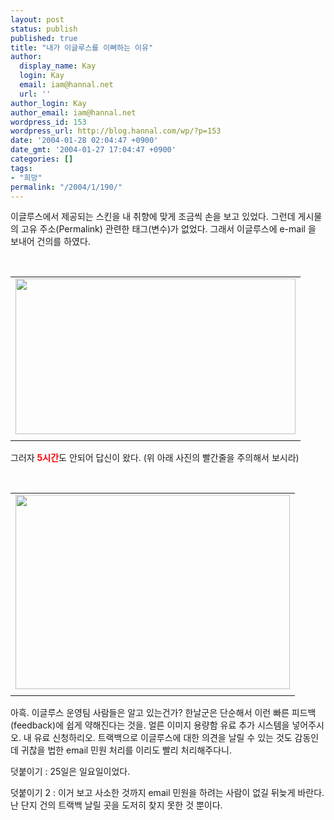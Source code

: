 ```yaml
---
layout: post
status: publish
published: true
title: "내가 이글루스를 이뻐하는 이유"
author:
  display_name: Kay
  login: Kay
  email: iam@hannal.net
  url: ''
author_login: Kay
author_email: iam@hannal.net
wordpress_id: 153
wordpress_url: http://blog.hannal.com/wp/?p=153
date: '2004-01-28 02:04:47 +0900'
date_gmt: '2004-01-27 17:04:47 +0900'
categories: []
tags:
- "희망"
permalink: "/2004/1/190/"
---
```

<p>이글루스에서 제공되는 스킨을 내 취향에 맞게 조금씩 손을 보고 있었다. 그런데 게시물의 고유 주소(Permalink) 관련한 태그(변수)가 없었다. 그래서 이글루스에 e-mail 을 보내어 건의를 하였다.</p>
<p><center><br />
<table>
<tr>
<td><center><img src="http://blog.hannal.com/tt-attach/0410/040410165947746704/628909.gif" width="448" height="249"></center></td>
</tr>
<tr>
<td class="centerphoto"> </td>
</tr>
</table>
<p></center></p>
<p>그러자 <strong><font color='red'>5시간</font></strong>도 안되어 답신이 왔다. (위 아래 사진의 빨간줄을 주의해서 보시라)</p>
<p><center><br />
<table>
<tr>
<td><center><img src="http://blog.hannal.com/tt-attach/0410/040410165947746704/645264.gif" width="439" height="311"></center></td>
</tr>
<tr>
<td class="centerphoto"> </td>
</tr>
</table>
<p></center></p>
<p>아흑. 이글루스 운영팀 사람들은 알고 있는건가? <span class=key1 onclick=keyword_open('./kview.php?kd=%C7%D1%B3%AF')>한날</span>군은 단순해서 이런 빠른 피드백(feedback)에 쉽게 약해진다는 것을. 얼른 이미지 용량함 유료 추가 시스템을 넣어주시오. 내 유료 신청하리오. 트랙백으로 이글루스에 대한 의견을 날릴 수 있는 것도 감동인데 귀찮을 법한 email 민원 처리를 이리도 빨리 처리해주다니.</p>
<p>덧붙이기 : 25일은 일요일이었다.</p>
<p>덧붙이기 2 : 이거 보고 사소한 것까지 email 민원을 하려는 사람이 없길 뒤늦게 바란다. 난 단지 건의 트랙백 날릴 곳을 도저히 찾지 못한 것 뿐이다.</p>
